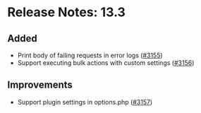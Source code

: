 # Release Notes: 13.3

## Added

- Print body of failing requests in error logs ([#3155](https://github.com/GatoGraphQL/GatoGraphQL/pull/3155))
- Support executing bulk actions with custom settings ([#3156](https://github.com/GatoGraphQL/GatoGraphQL/pull/3156))

## Improvements

- Support plugin settings in options.php ([#3157](https://github.com/GatoGraphQL/GatoGraphQL/pull/3157))
